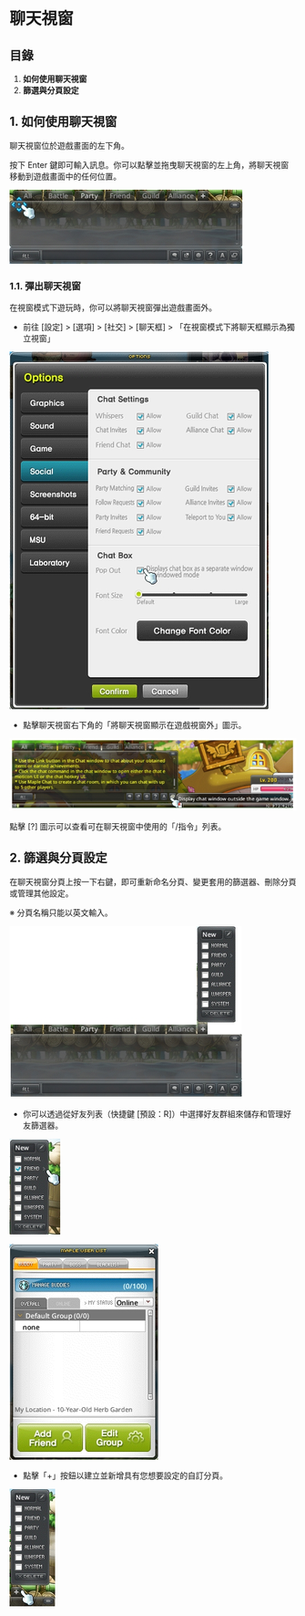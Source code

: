 # 聊天視窗

## 目錄

1. **如何使用聊天視窗**
2. **篩選與分頁設定**

## 1. 如何使用聊天視窗

聊天視窗位於遊戲畫面的左下角。

按下 Enter 鍵即可輸入訊息。你可以點擊並拖曳聊天視窗的左上角，將聊天視窗移動到遊戲畫面中的任何位置。

![](../../../.gitbook/assets/image_1747236375753_741.png)

### 1.1. 彈出聊天視窗

在視窗模式下遊玩時，你可以將聊天視窗彈出遊戲畫面外。

* 前往 \[設定] > \[選項] > \[社交] > \[聊天框] > 「在視窗模式下將聊天框顯示為獨立視窗」

![](../../../.gitbook/assets/image_1747236375753_74.png)

* 點擊聊天視窗右下角的「將聊天視窗顯示在遊戲視窗外」圖示。

![](../../../.gitbook/assets/image_1747236375753_294.png)

點擊 \[?] 圖示可以查看可在聊天視窗中使用的「/指令」列表。

## 2. 篩選與分頁設定

在聊天視窗分頁上按一下右鍵，即可重新命名分頁、變更套用的篩選器、刪除分頁或管理其他設定。

※ 分頁名稱只能以英文輸入。

![](../../../.gitbook/assets/image_1747236375753_795.png)

* 你可以透過從好友列表（快捷鍵 \[預設：R]）中選擇好友群組來儲存和管理好友篩選器。

![](../../../.gitbook/assets/image_1747236375753_471.png)

![](../../../.gitbook/assets/image_1747236375753_301.png)

* 點擊「+」按鈕以建立並新增具有您想要設定的自訂分頁。

![](../../../.gitbook/assets/image_1747236375753_887.png)
